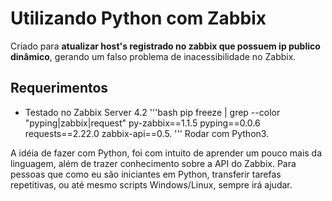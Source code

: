 # Utilizando Python com Zabbix #
Criado para **atualizar host's registrado no zabbix que possuem ip publico dinâmico**, gerando um falso problema de inacessibilidade no Zabbix.

## Requerimentos
* Testado no Zabbix Server 4.2
'''bash
pip freeze | grep --color "pyping\|zabbix\|request"
py-zabbix==1.1.5
pyping==0.0.6
requests==2.22.0
zabbix-api==0.5.
'''
Rodar com Python3.

A idéia de fazer com Python, foi com intuito de aprender um pouco mais da linguagem, além de trazer conhecimento sobre a API do Zabbix.
Para pessoas que como eu são iniciantes em Python, transferir tarefas repetitivas, ou até mesmo scripts Windows/Linux, sempre irá ajudar.
